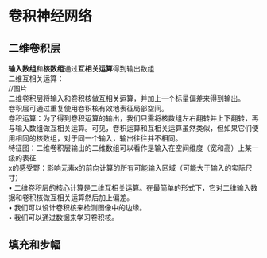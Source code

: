 # 卷积神经⽹络
## 二维卷积层
**输入数组**和**核数组**通过**互相关运算**得到输出数组  
二维互相关运算：  
//图片  
⼆维卷积层将输⼊和卷积核做互相关运算，并加上⼀个标量偏差来得到输出。    
卷积层可通过重复使⽤卷积核有效地表征局部空间。    
卷积运算：为了得到卷积运算的输出，我们只需将核数组左右翻转并上下翻转，再与输⼊数组做互相关运算。可⻅，卷积运算和互相关运算虽然类似，但如果它们使⽤相同的核数组，对于同⼀个输⼊，输出往往并不相同。    
特征图：⼆维卷积层输出的⼆维数组可以看作是输⼊在空间维度（宽和⾼）上某⼀级的表征    
x的感受野：影响元素x的前向计算的所有可能输⼊区域（可能⼤于输⼊的实际尺⼨）  
• ⼆维卷积层的核⼼计算是⼆维互相关运算。在最简单的形式下，它对⼆维输⼊数据和卷积核做互相关运算然后加上偏差。  
• 我们可以设计卷积核来检测图像中的边缘。  
• 我们可以通过数据来学习卷积核。  
## 填充和步幅
